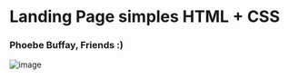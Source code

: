 # Landing Page simples HTML + CSS 

### Phoebe Buffay, Friends :)


![image](https://user-images.githubusercontent.com/54418295/216179579-4db219bd-8cbf-4493-8cd5-c30c70544287.png)
